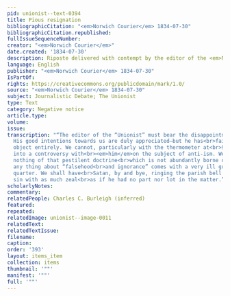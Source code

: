 ```yaml
---
pid: unionist--text-0394
title: Pious resignation
bibliographicCitation: "<em>Norwich Courier</em> 1834-07-30"
bibliographicCitation.republished: 
fullIssueSequenceNumber: 
creator: "<em>Norwich Courier</em>"
date.created: '1834-07-30'
description: Riposte delivered with contempt by the editor of the <em>Norwich Courier</em>
language: English
publisher: "<em>Norwich Courier</em> 1834-07-30"
IsPartOf: 
rights: https://creativecommons.org/publicdomain/mark/1.0/
source: "<em>Norwich Courier</em> 1834-07-30"
subject: Journalistic Debate; The Unionist
type: Text
category: Negative notice
article.type: 
volume: 
issue: 
transcription: "“The editor of the “Unionist” must bear the disappointment with pious<br>resignation.
  His good intentions towards us are duly appreciated—but he has<br>failed of his
  object entirely. We cannot, particularly with the thermometer at<br>95, be drawn
  into a controversy with<br><em>him</em>on the subject of anti-ism. We have asserted
  nothing of that pestilent doctrine<br>which is not abundantly borne out by facts—besides,
  any thing about “falsehood<br>and ignorance” comes with a very ill grace from that
  quarter. We shall have<br>Satan, by and bye, ringing the parish bell and reproving
  sin with as much zeal<br>as if he had no part nor lot in the matter.”<br>"
scholarlyNotes: 
commentary: 
relatedPeople: Charles C. Burleigh (inferred)
featured: 
repeated: 
relatedImage: unionist--image-0011
relatedText: 
relatedTextIssue: 
filename: 
caption: 
order: '393'
layout: items_item
collection: items
thumbnail: '""'
manifest: '""'
full: '""'
---
```

